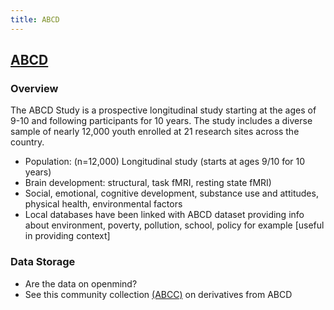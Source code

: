 ```yaml
---
title: ABCD
---
```


## [ABCD](https://nda.nih.gov/abcd/)

### Overview 
The ABCD Study is a prospective longitudinal study starting at the ages of 9-10 and following participants for 10 years. The study includes a diverse sample of nearly 12,000 youth enrolled at 21 research sites across the country.

* Population: (n=12,000) Longitudinal study (starts at ages 9/10 for 10 years)
* Brain development: structural, task fMRI, resting state fMRI)
* Social, emotional, cognitive development, substance use and attitudes, physical health, environmental factors
* Local databases have been linked with ABCD dataset providing info about environment, poverty, pollution, school, policy for example [useful in providing context]

### Data Storage
* Are the data on openmind?
* See this community collection [(ABCC)](https://collection3165.readthedocs.io/en/stable/) on derivatives from ABCD 

<!-- Open your terminal

```{.bash}
git clone https://github.com/YOUR-USERNAME/2021-Cloud-Hackathon
``` -->